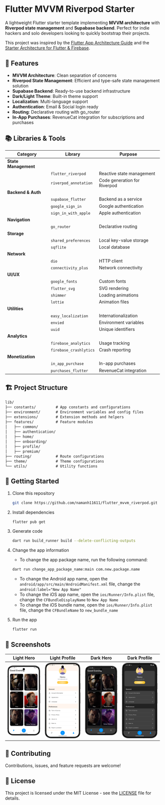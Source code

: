 # Flutter MVVM Riverpod Starter

A lightweight Flutter starter template implementing **MVVM architecture** with **Riverpod state management** and **Supabase backend**. Perfect for indie hackers and solo developers looking to quickly bootstrap their projects.

This project was inspired by the [Flutter App Architecture Guide](https://docs.flutter.dev/app-architecture/guide) and the [Starter Architecture for Flutter & Firebase](https://github.com/bizz84/starter_architecture_flutter_firebase).

## 🎯 Features

- **MVVM Architecture**: Clean separation of concerns
- **Riverpod State Management**: Efficient and type-safe state management solution
- **Supabase Backend**: Ready-to-use backend infrastructure
- **Dark/Light Theme**: Built-in theme support
- **Localization**: Multi-language support
- **Authentication**: Email & Social login ready
- **Routing**: Declarative routing with go_router
- **In-App Purchases**: RevenueCat integration for subscriptions and purchases

## 📚 Libraries & Tools

| Category             | Library                | Purpose                      |
|----------------------|------------------------|------------------------------|
| **State Management** |
|                      | `flutter_riverpod`     | Reactive state management    |
|                      | `riverpod_annotation`  | Code generation for Riverpod |
| **Backend & Auth**   |
|                      | `supabase_flutter`     | Backend as a service         |
|                      | `google_sign_in`       | Google authentication        |
|                      | `sign_in_with_apple`   | Apple authentication         |
| **Navigation**       |
|                      | `go_router`            | Declarative routing          |
| **Storage**          |
|                      | `shared_preferences`   | Local key-value storage      |
|                      | `sqflite`              | Local database               |
| **Network**          |
|                      | `dio`                  | HTTP client                  |
|                      | `connectivity_plus`    | Network connectivity         |
| **UI/UX**            |
|                      | `google_fonts`         | Custom fonts                 |
|                      | `flutter_svg`          | SVG rendering                |
|                      | `shimmer`              | Loading animations           |
|                      | `lottie`               | Animation files              |
| **Utilities**        |
|                      | `easy_localization`    | Internationalization         |
|                      | `envied`               | Environment variables        |
|                      | `uuid`                 | Unique identifiers           |
| **Analytics**        |
|                      | `firebase_analytics`   | Usage tracking               |
|                      | `firebase_crashlytics` | Crash reporting              |
| **Monetization**     |
|                      | `in_app_purchase`      | In-app purchases             |
|                      | `purchases_flutter`    | RevenueCat integration       |

## 🏗 Project Structure

```
lib/
├── constants/         # App constants and configurations
├── environment/       # Environment variables and config files
├── extensions/        # Extension methods and helpers
├── features/          # Feature modules
│   ├── common/
│   ├── authentication/
│   ├── home/
│   ├── onboarding/
│   ├── profile/
│   ├── premium/
├── routing/           # Route configurations
├── theme/             # Theme configurations
└── utils/             # Utility functions
```

## 🚀 Getting Started

1. Clone this repository
   ```bash
   git clone https://github.com/namanh11611/flutter_mvvm_riverpod.git
   ```

2. Install dependencies
   ```bash
   flutter pub get
   ```

3. Generate code
   ```bash
   dart run build_runner build --delete-conflicting-outputs
   ```

4. Change the app information
   - To change the app package name, run the following command:
   ```bash
   dart run change_app_package_name:main com.new.package.name
   ```
   - To change the Android app name, open the `android/app/src/main/AndroidManifest.xml` file, change the `android:label="New App Name"`
   - To change the iOS app name, open the `ios/Runner/Info.plist` file, change the `CFBundleDisplayName` to `New App Name`
   - To change the iOS bundle name, open the `ios/Runner/Info.plist` file, change the `CFBundleName` to `new_bundle_name`

5. Run the app
   ```bash
   flutter run
   ```

## 📱 Screenshots

| Light Hero                                | Light Profile                                   | Dark Hero                               | Dark Profile                                  |
|-------------------------------------------|-------------------------------------------------|-----------------------------------------|-----------------------------------------------|
| ![Hero Light](/screenshots/HeroLight.png) | ![Profile Light](/screenshots/ProfileLight.png) | ![Hero Dark](/screenshots/HeroDark.png) | ![Profile Dark](/screenshots/ProfileDark.png) |

## 🤝 Contributing

Contributions, issues, and feature requests are welcome!

## 📝 License

This project is licensed under the MIT License - see the [LICENSE](LICENSE) file for details.
